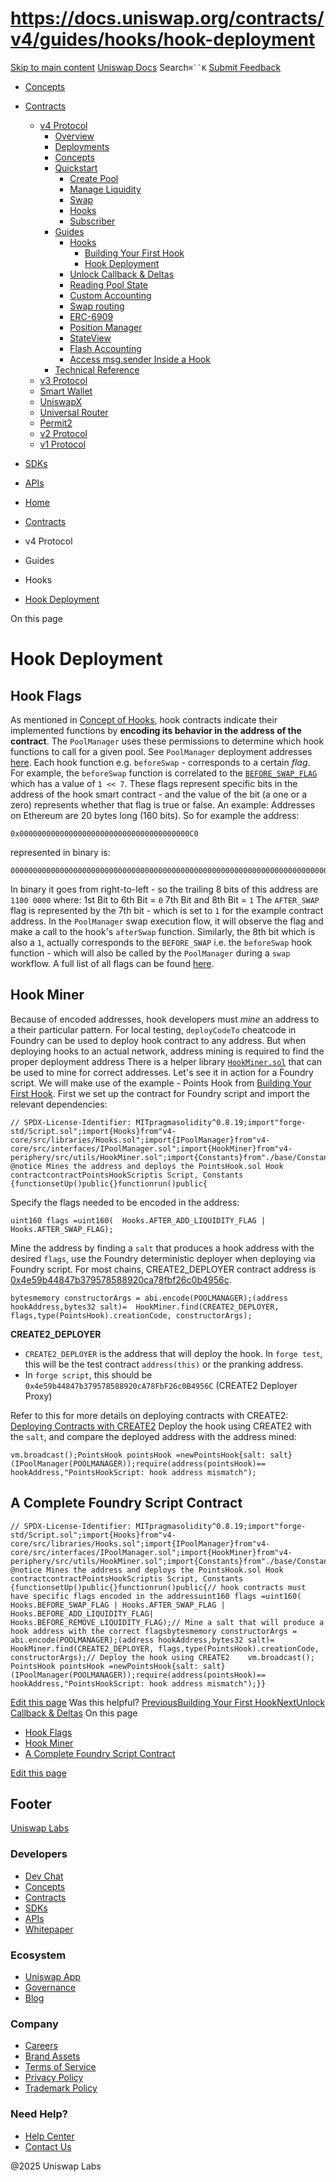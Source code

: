 # https://docs.uniswap.org/contracts/v4/guides/hooks/hook-deployment

[Skip to main content](https://docs.uniswap.org/contracts/v4/guides/hooks/hook-deployment#__docusaurus_skipToContent_fallback)
[Uniswap Docs](https://docs.uniswap.org/)
Search`⌘``K`
[Submit Feedback](https://docs.google.com/forms/d/e/1FAIpQLSdjSkZam8KiatL9XACRVxCHjDJjaPGbls77PCXDKFn4JwykXg/viewform)
  * [Concepts](https://docs.uniswap.org/concepts/overview)
  * [Contracts](https://docs.uniswap.org/contracts/v4/overview)
    * [v4 Protocol](https://docs.uniswap.org/contracts/v4/guides/hooks/hook-deployment)
      * [Overview](https://docs.uniswap.org/contracts/v4/overview)
      * [Deployments](https://docs.uniswap.org/contracts/v4/deployments)
      * [Concepts](https://docs.uniswap.org/contracts/v4/guides/hooks/hook-deployment)
      * [Quickstart](https://docs.uniswap.org/contracts/v4/guides/hooks/hook-deployment)
        * [Create Pool](https://docs.uniswap.org/contracts/v4/quickstart/create-pool)
        * [Manage Liquidity](https://docs.uniswap.org/contracts/v4/guides/hooks/hook-deployment)
        * [Swap](https://docs.uniswap.org/contracts/v4/quickstart/swap)
        * [Hooks](https://docs.uniswap.org/contracts/v4/guides/hooks/hook-deployment)
        * [Subscriber](https://docs.uniswap.org/contracts/v4/quickstart/subscriber)
      * [Guides](https://docs.uniswap.org/contracts/v4/guides/hooks/hook-deployment)
        * [Hooks](https://docs.uniswap.org/contracts/v4/guides/hooks/hook-deployment)
          * [Building Your First Hook](https://docs.uniswap.org/contracts/v4/guides/hooks/your-first-hook)
          * [Hook Deployment](https://docs.uniswap.org/contracts/v4/guides/hooks/hook-deployment)
        * [Unlock Callback & Deltas](https://docs.uniswap.org/contracts/v4/guides/unlock-callback)
        * [Reading Pool State](https://docs.uniswap.org/contracts/v4/guides/read-pool-state)
        * [Custom Accounting](https://docs.uniswap.org/contracts/v4/guides/custom-accounting)
        * [Swap routing](https://docs.uniswap.org/contracts/v4/guides/swap-routing)
        * [ERC-6909](https://docs.uniswap.org/contracts/v4/guides/ERC-6909)
        * [Position Manager](https://docs.uniswap.org/contracts/v4/guides/position-manager)
        * [StateView](https://docs.uniswap.org/contracts/v4/guides/state-view)
        * [Flash Accounting](https://docs.uniswap.org/contracts/v4/guides/flash-accounting)
        * [Access msg.sender Inside a Hook](https://docs.uniswap.org/contracts/v4/guides/accessing-msg.sender-using-hook)
      * [Technical Reference](https://docs.uniswap.org/contracts/v4/guides/hooks/hook-deployment)
    * [v3 Protocol](https://docs.uniswap.org/contracts/v4/guides/hooks/hook-deployment)
    * [Smart Wallet](https://docs.uniswap.org/contracts/v4/guides/hooks/hook-deployment)
    * [UniswapX](https://docs.uniswap.org/contracts/v4/guides/hooks/hook-deployment)
    * [Universal Router](https://docs.uniswap.org/contracts/v4/guides/hooks/hook-deployment)
    * [Permit2](https://docs.uniswap.org/contracts/v4/guides/hooks/hook-deployment)
    * [v2 Protocol](https://docs.uniswap.org/contracts/v4/guides/hooks/hook-deployment)
    * [v1 Protocol](https://docs.uniswap.org/contracts/v4/guides/hooks/hook-deployment)
  * [SDKs](https://docs.uniswap.org/sdk/v4/overview)
  * [APIs](https://docs.uniswap.org/api/subgraph/overview)


  * [Home](https://docs.uniswap.org/)
  * [Contracts](https://docs.uniswap.org/contracts/v4/overview)
  * v4 Protocol
  * Guides
  * Hooks
  * [Hook Deployment](https://docs.uniswap.org/contracts/v4/guides/hooks/hook-deployment)


On this page
# Hook Deployment
## Hook Flags[​](https://docs.uniswap.org/contracts/v4/guides/hooks/hook-deployment#hook-flags "Direct link to Hook Flags")
As mentioned in [Concept of Hooks](https://docs.uniswap.org/contracts/v4/concepts/hooks), hook contracts indicate their implemented functions by **encoding its behavior in the address of the contract**. The `PoolManager` uses these permissions to determine which hook functions to call for a given pool. See `PoolManager` deployment addresses [here](https://docs.uniswap.org/contracts/v4/deployments).
Each hook function e.g. `beforeSwap` - corresponds to a certain _flag_. For example, the `beforeSwap` function is correlated to the [`BEFORE_SWAP_FLAG`](https://github.com/Uniswap/v4-core/blob/main/src/libraries/Hooks.sol#L37) which has a value of `1 << 7`.
These flags represent specific bits in the address of the hook smart contract - and the value of the bit (a one or a zero) represents whether that flag is true or false. An example:
Addresses on Ethereum are 20 bytes long (160 bits). So for example the address:
```
0x00000000000000000000000000000000000000C0
```

represented in binary is:
```
0000000000000000000000000000000000000000000000000000000000000000000000000000000000000000000000000000000000000000000000000000000000000000000000000000000011000000
```

In binary it goes from right-to-left - so the trailing 8 bits of this address are `1100 0000` where:
1st Bit to 6th Bit = `0`
7th Bit and 8th Bit = `1`
The `AFTER_SWAP` flag is represented by the 7th bit - which is set to `1` for the example contract address. In the `PoolManager` swap execution flow, it will observe the flag and make a call to the hook's `afterSwap` function.
Similarly, the 8th bit which is also a `1`, actually corresponds to the `BEFORE_SWAP` i.e. the `beforeSwap` hook function - which will also be called by the `PoolManager` during a `swap` workflow.
A full list of all flags can be found [here](https://github.com/Uniswap/v4-core/blob/main/src/libraries/Hooks.sol).
## Hook Miner[​](https://docs.uniswap.org/contracts/v4/guides/hooks/hook-deployment#hook-miner "Direct link to Hook Miner")
Because of encoded addresses, hook developers must _mine_ an address to a their particular pattern.
For local testing, `deployCodeTo` cheatcode in Foundry can be used to deploy hook contract to any address.
But when deploying hooks to an actual network, address mining is required to find the proper deployment address There is a helper library [`HookMiner.sol`](https://github.com/Uniswap/v4-periphery/blob/main/src/utils/HookMiner.sol) that can be used to mine for correct addresses.
Let's see it in action for a Foundry script. We will make use of the example - Points Hook from [Building Your First Hook](https://docs.uniswap.org/contracts/v4/guides/hooks/your-first-hook).
First we set up the contract for Foundry script and import the relevant dependencies:
```
// SPDX-License-Identifier: MITpragmasolidity^0.8.19;import"forge-std/Script.sol";import{Hooks}from"v4-core/src/libraries/Hooks.sol";import{IPoolManager}from"v4-core/src/interfaces/IPoolManager.sol";import{HookMiner}from"v4-periphery/src/utils/HookMiner.sol";import{Constants}from"./base/Constants.sol";import{PointsHook}from"../src/PointsHook.sol";/// @notice Mines the address and deploys the PointsHook.sol Hook contractcontractPointsHookScriptis Script, Constants {functionsetUp()public{}functionrun()public{
```

Specify the flags needed to be encoded in the address:
```
uint160 flags =uint160(  Hooks.AFTER_ADD_LIQUIDITY_FLAG | Hooks.AFTER_SWAP_FLAG);
```

Mine the address by finding a `salt` that produces a hook address with the desired `flags`, use the Foundry deterministic deployer when deploying via Foundry script. For most chains, CREATE2_DEPLOYER contract address is [0x4e59b44847b379578588920ca78fbf26c0b4956c](https://book.getfoundry.sh/guides/deterministic-deployments-using-create2#getting-started).
```
bytesmemory constructorArgs = abi.encode(POOLMANAGER);(address hookAddress,bytes32 salt)=  HookMiner.find(CREATE2_DEPLOYER, flags,type(PointsHook).creationCode, constructorArgs);
```

**CREATE2_DEPLOYER**
  * `CREATE2_DEPLOYER` is the address that will deploy the hook. In `forge test`, this will be the test contract `address(this)` or the pranking address.
  * In `forge script`, this should be `0x4e59b44847b379578588920cA78FbF26c0B4956C` (CREATE2 Deployer Proxy)


Refer to this for more details on deploying contracts with CREATE2: [Deploying Contracts with CREATE2](https://docs.openzeppelin.com/cli/2.8/deploying-with-create2)
Deploy the hook using CREATE2 with the `salt`, and compare the deployed address with the address mined:
```
vm.broadcast();PointsHook pointsHook =newPointsHook{salt: salt}(IPoolManager(POOLMANAGER));require(address(pointsHook)== hookAddress,"PointsHookScript: hook address mismatch");
```

## A Complete Foundry Script Contract[​](https://docs.uniswap.org/contracts/v4/guides/hooks/hook-deployment#a-complete-foundry-script-contract "Direct link to A Complete Foundry Script Contract")
```
// SPDX-License-Identifier: MITpragmasolidity^0.8.19;import"forge-std/Script.sol";import{Hooks}from"v4-core/src/libraries/Hooks.sol";import{IPoolManager}from"v4-core/src/interfaces/IPoolManager.sol";import{HookMiner}from"v4-periphery/src/utils/HookMiner.sol";import{Constants}from"./base/Constants.sol";import{PointsHook}from"../src/PointsHook.sol";/// @notice Mines the address and deploys the PointsHook.sol Hook contractcontractPointsHookScriptis Script, Constants {functionsetUp()public{}functionrun()public{// hook contracts must have specific flags encoded in the addressuint160 flags =uint160(      Hooks.BEFORE_SWAP_FLAG | Hooks.AFTER_SWAP_FLAG | Hooks.BEFORE_ADD_LIQUIDITY_FLAG| Hooks.BEFORE_REMOVE_LIQUIDITY_FLAG);// Mine a salt that will produce a hook address with the correct flagsbytesmemory constructorArgs = abi.encode(POOLMANAGER);(address hookAddress,bytes32 salt)=      HookMiner.find(CREATE2_DEPLOYER, flags,type(PointsHook).creationCode, constructorArgs);// Deploy the hook using CREATE2    vm.broadcast();    PointsHook pointsHook =newPointsHook{salt: salt}(IPoolManager(POOLMANAGER));require(address(pointsHook)== hookAddress,"PointsHookScript: hook address mismatch");}}
```

[Edit this page](https://github.com/uniswap/uniswap-docs/tree/main/docs/contracts/v4/guides/hooks/05-hook-deployment.mdx)
Was this helpful?
[PreviousBuilding Your First Hook](https://docs.uniswap.org/contracts/v4/guides/hooks/your-first-hook)[NextUnlock Callback & Deltas](https://docs.uniswap.org/contracts/v4/guides/unlock-callback)
On this page
  * [Hook Flags](https://docs.uniswap.org/contracts/v4/guides/hooks/hook-deployment#hook-flags)
  * [Hook Miner](https://docs.uniswap.org/contracts/v4/guides/hooks/hook-deployment#hook-miner)
  * [A Complete Foundry Script Contract](https://docs.uniswap.org/contracts/v4/guides/hooks/hook-deployment#a-complete-foundry-script-contract)


[Edit this page](https://github.com/uniswap/uniswap-docs/tree/main/docs/contracts/v4/guides/hooks/05-hook-deployment.mdx)
## Footer
[Uniswap Labs](https://docs.uniswap.org/)
### Developers
  * [Dev Chat](https://discord.com/invite/uniswap)
  * [Concepts](https://docs.uniswap.org/concepts/overview)
  * [Contracts](https://docs.uniswap.org/contracts/v4/overview)
  * [SDKs](https://docs.uniswap.org/sdk/v4/overview)
  * [APIs](https://docs.uniswap.org/api/subgraph/overview)
  * [Whitepaper](https://app.uniswap.org/whitepaper-v4.pdf)


### Ecosystem
  * [Uniswap App](https://app.uniswap.org/)
  * [Governance](https://www.uniswapfoundation.org/governance)
  * [Blog](https://blog.uniswap.org/)


### Company
  * [Careers](https://boards.greenhouse.io/uniswaplabs)
  * [Brand Assets](https://github.com/Uniswap/brand-assets/raw/main/Uniswap%20Brand%20Assets.zip)
  * [Terms of Service](https://support.uniswap.org/hc/en-us/articles/30935100859661-Uniswap-Labs-Terms-of-Service)
  * [Privacy Policy](https://support.uniswap.org/hc/en-us/articles/30934457771405-Uniswap-Labs-Privacy-Policy)
  * [Trademark Policy](https://support.uniswap.org/hc/en-us/articles/30934762216973-Uniswap-Labs-Trademark-Guidelines)


### Need Help?
  * [Help Center](https://support.uniswap.org/)
  * [Contact Us](https://support.uniswap.org/hc/en-us/requests/new)


@2025 Uniswap Labs
[](https://github.com/uniswap/uniswap-docs)[](https://twitter.com/Uniswap)[](https://discord.com/invite/uniswap)
